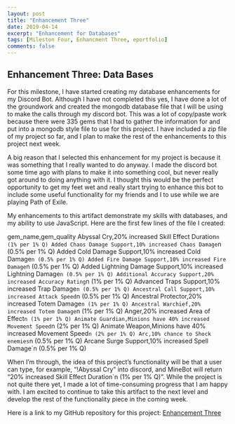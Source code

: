 ```yaml
---
layout: post
title: "Enhancement Three"
date: 2019-04-14
excerpt: "Enhancement for Databases"
tags: [Mileston Four, Enhancment Three, eportfolio]
comments: false
---
```


## Enhancement Three: Data Bases

For this milestone, I have started creating my database enhancements for my Discord Bot.  Although I have not completed this yes, I have done a lot of the groundwork and created the mongodb database file that I will be using to make the calls through my discord bot.  This was a lot of copy/paste work because there were 335 gems that I had to gather the information for and put into a mongodb style file to use for this project.  I have included a zip file of my project so far, and I plan to make the rest of the enhancements to this project next week.

A big reason that I selected this enhancement for my project is because it was something that I really wanted to do anyway.  I made the discord bot some time ago with plans to make it into something cool, but never really got around to doing anything with it.  I thought this would be the perfect opportunity to get my feet wet and really start trying to enhance this bot to include some useful functionality for my friends and I to use while we are playing Path of Exile.

My enhancements to this artifact demonstrate my skills with databases, and my ability to use JavaScript.  Here are the first few lines of the file I created:

gem_name,gem_quality
Abyssal Cry,20% increased Skill Effect Duration`n (1% per 1% Q)
Added Chaos Damage Support,10% increased Chaos Damage`n (0.5% per 1% Q)
Added Cold Damage Support,10% increased Cold Damage`n (0.5% per 1% Q)
Added Fire Damage Support,10% increased Fire Damage`n (0.5% per 1% Q)
Added Lightning Damage Support,10% increased Lightning Damage`n (0.5% per 1% Q)
Additional Accuracy Support,20% increased Accuracy Rating`n (1% per 1% Q)
Advanced Traps Support,10% increased Trap Damage`n (0.5% per 1% Q)
Ancestral Call Support,10% increased Attack Speed`n (0.5% per 1% Q)
Ancestral Protector,20% increased Totem Damage`n (1% per 1% Q)
Ancestral Warchief,20% increased Totem Damage`n (1% per 1% Q)
Anger,20% increased Area of Effect`n (1% per 1% Q)
Animate Guardian,Minions have 40% increased Movement Speed`n (2% per 1% Q)
Animate Weapon,Minions have 40% increased Movement Speed`n (2% per 1% Q)
Arc,10% chance to Shock enemies`n (0.5% per 1% Q)
Arcane Surge Support,10% increased Spell Damage`n (0.5% per 1% Q)

When I’m through, the idea of this project’s functionality will be that a user can type, for example, “!Abyssal Cry” into discord, and MineBot will return “20% increased Skill Effect Duration`n (1% per 1% Q)”.  While the project is not quite there yet, I made a lot of time-consuming progress that I am happy with.  I am excited to continue to take this artifact to the next level and develop the rest of the functionality piece in the coming week.

Here is a link to my GitHub repository for this project:
[Enhancement Three](https://github.com/MegAlgarin/discord-bot) 